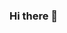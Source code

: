 ### Hi there 👋

<!--
**sevvaltiraslar/sevvaltiraslar** is a ✨ _special_ ✨ repository because its `README.md` (this file) appears on your GitHub profile.
dsfdsf
Here are some ideas to get you started:

- 🔭 I’m currently working on ...
- 🌱 I’m currently learning ...
- 👯 I’m looking to collaborate on ...
- 🤔 I’m looking for help with ...
- 💬 Ask me about ...
- 📫 How to reach me: ...
- 😄 Pronouns: ...
- ⚡ Fun fact: ...
-->
